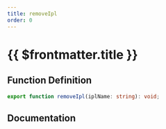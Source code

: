 ```yaml
---
title: removeIpl
order: 0
---
```


# {{ $frontmatter.title }}

## Function Definition

```ts
export function removeIpl(iplName: string): void;
```

## Documentation

<!--@include: ./parts/removeIpl.md-->
